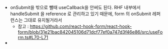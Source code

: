 - onSubmit을 밖으로 뺄때 useCallback을 안써도 된다. RHF 내부에서 handleSubmit 을 reference 로 관리하고 있기 때문에, form 의 onSubmit 레퍼런스는 그대로 유지될거라서
  - 참고 : https://github.com/react-hook-form/react-hook-form/blob/31e21bac842045106d71dcf77ef0a747d3f46e86/src/useForm.ts#L70-L71
-
